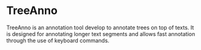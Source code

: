 # TreeAnno

TreeAnno is an annotation tool develop to annotate trees on top of texts. It 
is designed for annotating longer text segments and allows fast annotation
through the use of keyboard commands.

